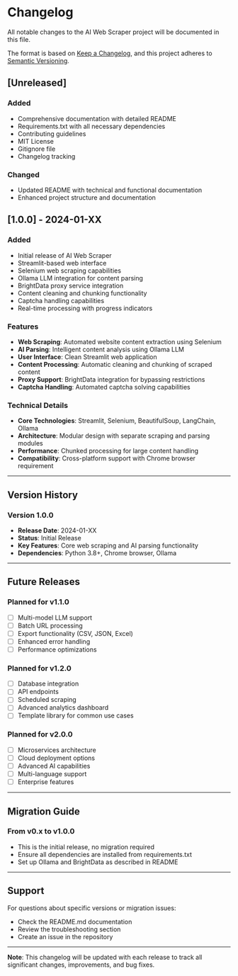 # Changelog

All notable changes to the AI Web Scraper project will be documented in this file.

The format is based on [Keep a Changelog](https://keepachangelog.com/en/1.0.0/),
and this project adheres to [Semantic Versioning](https://semver.org/spec/v2.0.0.html).

## [Unreleased]

### Added
- Comprehensive documentation with detailed README
- Requirements.txt with all necessary dependencies
- Contributing guidelines
- MIT License
- Gitignore file
- Changelog tracking

### Changed
- Updated README with technical and functional documentation
- Enhanced project structure and documentation

## [1.0.0] - 2024-01-XX

### Added
- Initial release of AI Web Scraper
- Streamlit-based web interface
- Selenium web scraping capabilities
- Ollama LLM integration for content parsing
- BrightData proxy service integration
- Content cleaning and chunking functionality
- Captcha handling capabilities
- Real-time processing with progress indicators

### Features
- **Web Scraping**: Automated website content extraction using Selenium
- **AI Parsing**: Intelligent content analysis using Ollama LLM
- **User Interface**: Clean Streamlit web application
- **Content Processing**: Automatic cleaning and chunking of scraped content
- **Proxy Support**: BrightData integration for bypassing restrictions
- **Captcha Handling**: Automated captcha solving capabilities

### Technical Details
- **Core Technologies**: Streamlit, Selenium, BeautifulSoup, LangChain, Ollama
- **Architecture**: Modular design with separate scraping and parsing modules
- **Performance**: Chunked processing for large content handling
- **Compatibility**: Cross-platform support with Chrome browser requirement

---

## Version History

### Version 1.0.0
- **Release Date**: 2024-01-XX
- **Status**: Initial Release
- **Key Features**: Core web scraping and AI parsing functionality
- **Dependencies**: Python 3.8+, Chrome browser, Ollama

---

## Future Releases

### Planned for v1.1.0
- [ ] Multi-model LLM support
- [ ] Batch URL processing
- [ ] Export functionality (CSV, JSON, Excel)
- [ ] Enhanced error handling
- [ ] Performance optimizations

### Planned for v1.2.0
- [ ] Database integration
- [ ] API endpoints
- [ ] Scheduled scraping
- [ ] Advanced analytics dashboard
- [ ] Template library for common use cases

### Planned for v2.0.0
- [ ] Microservices architecture
- [ ] Cloud deployment options
- [ ] Advanced AI capabilities
- [ ] Multi-language support
- [ ] Enterprise features

---

## Migration Guide

### From v0.x to v1.0.0
- This is the initial release, no migration required
- Ensure all dependencies are installed from requirements.txt
- Set up Ollama and BrightData as described in README

---

## Support

For questions about specific versions or migration issues:
- Check the README.md documentation
- Review the troubleshooting section
- Create an issue in the repository

---

**Note**: This changelog will be updated with each release to track all significant changes, improvements, and bug fixes. 